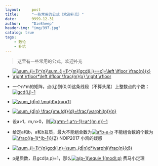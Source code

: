```yaml
---
layout:     post
title:      "一些常用的公式（欢迎补充）"
date:       9999-12-31
author:     "DieSheep"
header-img: "img/997.jpg"
catalog: true
tags:
    - 数论
    - 补坑
---
```

>这里有一些常用的公式。欢迎补充

- <a href="http://www.codecogs.com/eqnedit.php?latex=\sum_{i=1}^{n}\sum_{j=1}^{m}[gcd(i,j)==x]=\left&space;\lfloor&space;\frac{n}{x}&space;\right&space;\rfloor*\left&space;\lfloor&space;\frac{m}{x}&space;\right&space;\rfloor" target="_blank"><img src="http://latex.codecogs.com/gif.latex?\sum_{i=1}^{n}\sum_{j=1}^{m}[gcd(i,j)==x]=\left&space;\lfloor&space;\frac{n}{x}&space;\right&space;\rfloor*\left&space;\lfloor&space;\frac{m}{x}&space;\right&space;\rfloor" title="\sum_{i=1}^{n}\sum_{j=1}^{m}[gcd(i,j)==x]=\left \lfloor \frac{n}{x} \right \rfloor*\left \lfloor \frac{m}{x} \right \rfloor" /></a>

- 一个n*m的矩阵，点(i,j)到(0,0)这条线段（不算头尾）上整数点的个数：<a href="http://www.codecogs.com/eqnedit.php?latex=gcd(i,j)-1" target="_blank"><img src="http://latex.codecogs.com/gif.latex?gcd(i,j)-1" title="gcd(i,j)-1" /></a>

- <a href="http://www.codecogs.com/eqnedit.php?latex=\sum_{d|n}&space;\mu(d)=[n==1]" target="_blank"><img src="http://latex.codecogs.com/gif.latex?\sum_{d|n}&space;\mu(d)=[n==1]" title="\sum_{d|n} \mu(d)=[n==1]" /></a>

- <a href="http://www.codecogs.com/eqnedit.php?latex=\sum_{d|n}&space;\frac{\mu(d)}{d}=\frac{\varphi(n)}{n}" target="_blank"><img src="http://latex.codecogs.com/gif.latex?\sum_{d|n}&space;\frac{\mu(d)}{d}=\frac{\varphi(n)}{n}" title="\sum_{d|n} \frac{\mu(d)}{d}=\frac{\varphi(n)}{n}" /></a>

- 设a>1，m,n>0，则<a href="http://www.codecogs.com/eqnedit.php?latex=(a^m-1,a^n-1)=a^{(m,n)}-1" target="_blank"><img src="http://latex.codecogs.com/gif.latex?(a^m-1,a^n-1)=a^{(m,n)}-1" title="(a^m-1,a^n-1)=a^{(m,n)}-1" /></a>

- 给定a和b，a和b互质，最大不能组合数为<a href="http://www.codecogs.com/eqnedit.php?latex=a*b-a-b" target="_blank"><img src="http://latex.codecogs.com/gif.latex?a*b-a-b" title="a*b-a-b" /></a>
不能组合数的个数为<a href="http://www.codecogs.com/eqnedit.php?latex=\frac{(a-1)*(b-1)}{2}" target="_blank"><img src="http://latex.codecogs.com/gif.latex?\frac{(a-1)*(b-1)}{2}" title="\frac{(a-1)*(b-1)}{2}" /></a>
NOIP2017 小凯的疑惑

- <a href="http://www.codecogs.com/eqnedit.php?latex=\sum_{i=1}^{n}gcd(i,n)=\sum_{d|n}d*\varphi(\frac{n}{d})" target="_blank"><img src="http://latex.codecogs.com/gif.latex?\sum_{i=1}^{n}gcd(i,n)=\sum_{d|n}d*\varphi(\frac{n}{d})" title="\sum_{i=1}^{n}gcd(i,n)=\sum_{d|n}d*\varphi(\frac{n}{d})" /></a>

- p是质数，且gcd(a,p)=1，那么<a href="http://www.codecogs.com/eqnedit.php?latex=a(p-1)\equiv&space;1(mod\:p)" target="_blank"><img src="http://latex.codecogs.com/gif.latex?a(p-1)\equiv&space;1(mod\:p)" title="a(p-1)\equiv 1(mod\:p)" /></a>
费马小定理

